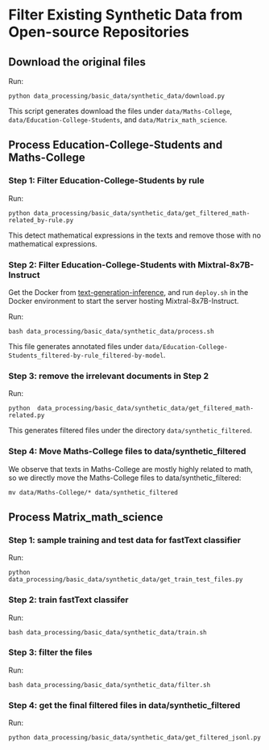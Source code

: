 # Filter Existing Synthetic Data from Open-source Repositories

## Download the original files

Run:

```shell
python data_processing/basic_data/synthetic_data/download.py
```

This script generates download the files under `data/Maths-College`, `data/Education-College-Students`, and `data/Matrix_math_science`.

## Process Education-College-Students and Maths-College

### Step 1: Filter Education-College-Students by rule

Run:

```shell
python data_processing/basic_data/synthetic_data/get_filtered_math-related_by-rule.py
```

This detect mathematical expressions in the texts and remove those with no mathematical expressions.

### Step 2: Filter Education-College-Students with Mixtral-8x7B-Instruct

Get the Docker from [text-generation-inference](https://github.com/huggingface/text-generation-inference), and run `deploy.sh` in the Docker environment to start the server hosting Mixtral-8x7B-Instruct.

Run:

```shell
bash data_processing/basic_data/synthetic_data/process.sh
```

This file generates annotated files under `data/Education-College-Students_filtered-by-rule_filtered-by-model`.

### Step 3: remove the irrelevant documents in Step 2

Run:

```shell
python  data_processing/basic_data/synthetic_data/get_filtered_math-related.py
```

This generates filtered files under the directory `data/synthetic_filtered`.

### Step 4: Move Maths-College files to data/synthetic_filtered

We observe that texts in Maths-College are mostly highly related to math, so we directly move the Maths-College files to data/synthetic_filtered:

```shell
mv data/Maths-College/* data/synthetic_filtered
```

## Process Matrix_math_science

### Step 1: sample training and test data for fastText classifier

Run:

```shell
python data_processing/basic_data/synthetic_data/get_train_test_files.py
```

### Step 2: train fastText classifer

Run:

```shell
bash data_processing/basic_data/synthetic_data/train.sh
```

### Step 3: filter the files

Run:

```shell
bash data_processing/basic_data/synthetic_data/filter.sh
```

### Step 4: get the final filtered files in data/synthetic_filtered

Run:

```shell
python data_processing/basic_data/synthetic_data/get_filtered_jsonl.py
```
